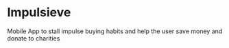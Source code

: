 # Impulsieve
Mobile App to stall impulse buying habits and help the user save money and donate to charities
